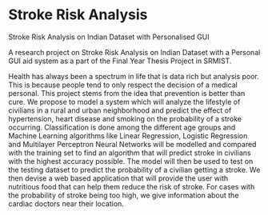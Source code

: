 # Stroke Risk Analysis
 Stroke Risk Analysis on Indian Dataset with Personalised GUI



A research project on Stroke Risk Analysis on Indian Dataset with a Personal GUI aid system as a part of the Final Year Thesis Project in SRMIST. 


Health has always been a spectrum in life that is data rich but analysis poor. This is because people tend to only respect the decision of a medical personal. This project stems from the idea that prevention is better than cure. We propose to model a system which will analyze the lifestyle of civilians in a rural and urban neighborhood and predict the effect of hypertension, heart disease and smoking on the probability of a stroke occurring. Classification is done among the different age groups and Machine Learning algorithms like Linear Regression, Logistic Regression and Multilayer Perceptron Neural Networks will be modelled and compared with the training set to find an algorithm that will predict stroke in civilians with the highest accuracy possible. The model will then be used to test on the testing dataset to predict the probability of a civilian getting a stroke. We then devise a web based application that will provide the user with nutritious food that can help them reduce the risk of stroke. For cases with the probability of stroke being too high, we give information about the cardiac doctors near their location.

